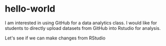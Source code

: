 # hello-world

I am interested in using GitHub for a data analytics class. I would like for students to directly upload datasets from GitHub into Rstudio for analysis.

Let's see if we can make changes from RStudio